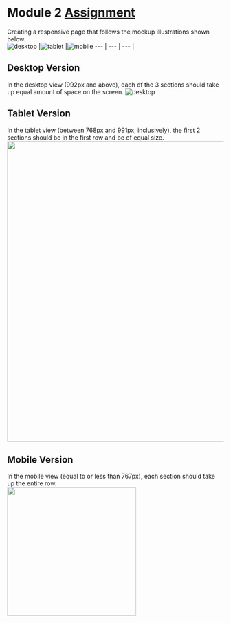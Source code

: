 # Module 2 [Assignment](https://cailynp.github.io/HTML-CSS-and-Javascript/Module%202/)  
Creating a responsive page that follows the mockup illustrations shown below.  
![desktop](https://github.com/user-attachments/assets/721dd1af-209e-4070-81fe-7a9812f350e6) |![tablet](https://github.com/user-attachments/assets/56ae2710-318c-40ca-8378-d630101080b9) |![mobile](https://github.com/user-attachments/assets/49e86a18-2996-4432-84e5-c199e807c288)
--- | --- | --- |  

## Desktop Version
In the desktop view (992px and above), each of the 3 sections should take up equal amount of space on the screen.
![desktop](https://github.com/user-attachments/assets/520eedf9-4d0b-4b6c-9f65-04aa58eb9c7b) 

## Tablet Version
In the tablet view (between 768px and 991px, inclusively), the first 2 sections should be in the first row and be of equal size.
<img src="https://github.com/user-attachments/assets/a8af943e-5bb9-4615-85e1-d73eaca08abb" width="700"/>  

## Mobile Version
In the mobile view (equal to or less than 767px), each section should take up the entire row.  
<img src="https://github.com/user-attachments/assets/b0740717-05f9-493c-b560-5e2c49f031d3" width="300"/>  
